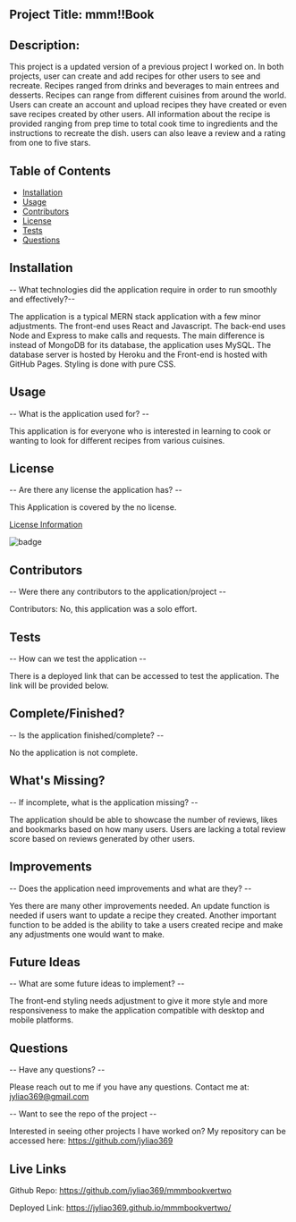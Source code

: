 ## Project Title: mmm!!Book

  ## Description:
  This project is a updated version of a previous project I worked on. In both projects, user can create and add recipes for other users to see and recreate. Recipes ranged from drinks and beverages to main entrees and desserts. Recipes can range from different cuisines from around the world. Users can create an account and upload recipes they have created or even save recipes created by other users. All information about the recipe is provided ranging from prep time to total cook time to ingredients and the instructions to recreate the dish. users can also leave a review and a rating from one to five stars.

  ## Table of Contents
  * [Installation](#installation)
  * [Usage](#usage)
  * [Contributors](#contributors)
  * [License](#license)
  * [Tests](#tests)
  * [Questions](#questions)
  
  ## Installation
  -- What technologies did the application require in order to run smoothly and effectively?--

  The application is a typical MERN stack application with a few minor adjustments. The front-end uses React and Javascript. The back-end uses Node and Express to make calls and requests. The main difference is instead of MongoDB for its database, the application uses MySQL. The database server is hosted by Heroku and the Front-end is hosted with GitHub Pages. Styling is done with pure CSS.

  ## Usage
  -- What is the application used for? --

  This application is for everyone who is interested in learning to cook or wanting to look for different recipes from various cuisines.

  ## License
  -- Are there any license the application has? --

  This Application is covered by the no license.

  [License Information](https://opensource.org/licenses/no)

  ![badge](https://img.shields.io/static/v1?label=License&message=no&color=success)


  ## Contributors
  -- Were there any contributors to the application/project --

  Contributors: No, this application was a solo effort.

  ## Tests
  -- How can we test the application --

 There is a deployed link that can be accessed to test the application. The link will be provided below.

  ## Complete/Finished?
  -- Is the application finished/complete? --

  No the application is not complete.

  ## What's Missing?
  -- If incomplete, what is the application missing? --

  The application should be able to showcase the number of reviews, likes and bookmarks based on how many users. Users are lacking a total review score based on reviews generated by other users.

  ## Improvements
  -- Does the application need improvements and what are they? --

  Yes there are many other improvements needed. An update function is needed if users want to update a recipe they created. Another important function to be added is the ability to take a users created recipe and make any adjustments one would want to make. 

  ## Future Ideas
  -- What are some future ideas to implement? --

  The front-end styling needs adjustment to give it more style and more responsiveness to make the application compatible with desktop and mobile platforms.

  ## Questions
  -- Have any questions? --

  Please reach out to me if you have any questions. Contact me at: jyliao369@gmail.com

  -- Want to see the repo of the project --

  Interested in seeing other projects I have worked on? My repository can be accessed here: 
  https://github.com/jyliao369

  ## Live Links

  Github Repo: https://github.com/jyliao369/mmmbookvertwo

  Deployed Link: https://jyliao369.github.io/mmmbookvertwo/

  